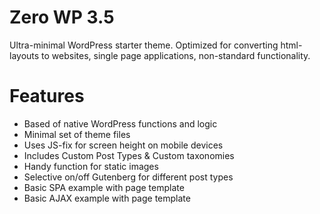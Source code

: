 # Zero WP 3.5
Ultra-minimal WordPress starter theme. Optimized for converting html-layouts to websites, single page applications, non-standard functionality.

Features
========

* Based of native WordPress functions and logic
* Minimal set of theme files
* Uses JS-fix for screen height on mobile devices
* Includes Custom Post Types & Custom taxonomies
* Handy function for static images
* Selective on/off Gutenberg for different post types
* Basic SPA example with page template
* Basic AJAX example with page template
